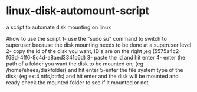 # linux-disk-automount-script
a script to automate disk mounting on linux

#how to use the script
1- use the "sudo su" command to switch to superuser because the disk mounting needs to be done at a superuser level
2- copy the id of the disk you want, ID's are on the right ;eg (5575a4c2-f69d-4ff6-8c4d-a8aed3341c6d)
3- paste the id and hit enter
4- enter the path of a folder you want the disk to be mounted on; (eg /home/eheea/diskfolder) and hit enter
5-enter the file system type of the disk; (eg ext4,ntfs,btrfs) and hit enter
and the disk will be mounted and ready
check the mounted folder to see if it mounted or not
